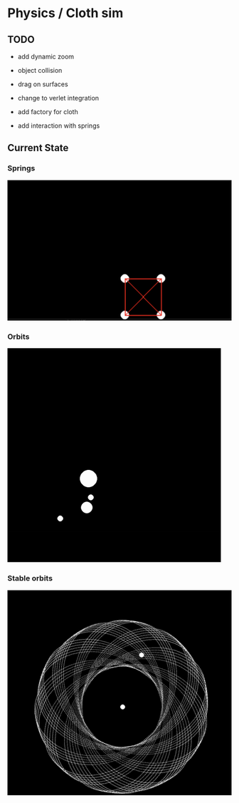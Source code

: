 # Physics / Cloth sim
## TODO
* add dynamic zoom

* object collision
* drag on surfaces
* change to verlet integration
* add factory for cloth
* add interaction with springs


## Current State
### Springs
![image](images/springs.png)

### Orbits
![image](images/chaotic_orbits.gif)

### Stable orbits
![image](images/stable_orbits.png)